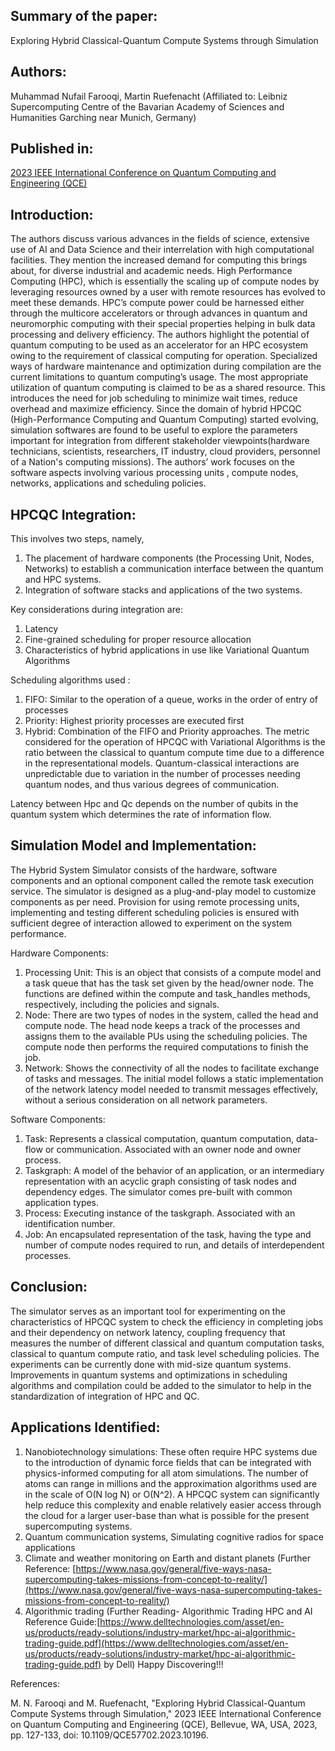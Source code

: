 ## Summary of the paper: 
Exploring Hybrid Classical-Quantum Compute Systems through Simulation

## Authors: 
Muhammad Nufail Farooqi, Martin Ruefenacht (Affiliated to: Leibniz Supercomputing Centre of the Bavarian Academy of Sciences and Humanities Garching near Munich, Germany)

## Published in: 
[2023 IEEE International Conference on Quantum Computing and Engineering (QCE)](https://ieeexplore.ieee.org/xpl/conhome/10313590/proceeding)

## Introduction:

The authors discuss various advances in the fields of science, extensive use of AI and Data Science and their interrelation with high computational facilities. They mention the increased demand for computing this brings about, for diverse industrial and academic needs. High Performance Computing (HPC), which is essentially the scaling up of compute nodes by leveraging resources owned by a user with remote resources has evolved to meet these demands. HPC’s compute power could be harnessed either through the multicore accelerators or through advances in quantum and neuromorphic computing with their special properties helping in bulk data processing and delivery efficiency. The authors highlight the potential of quantum computing to be used as an accelerator for an HPC ecosystem owing to the requirement of classical computing for operation. Specialized ways of hardware maintenance and optimization during compilation are the current limitations to quantum computing’s usage. The most appropriate utilization of quantum computing is claimed to be as a shared resource. This introduces the need for job scheduling to minimize wait times, reduce overhead and maximize efficiency. Since the domain of hybrid HPCQC (High-Performance Computing and Quantum Computing) started evolving, simulation softwares are found to be useful to explore the parameters important for integration from different stakeholder viewpoints(hardware technicians, scientists, researchers, IT industry, cloud providers, personnel of a Nation's computing missions). The authors’ work focuses on the software aspects involving various processing units , compute nodes, networks, applications and scheduling policies.

## HPCQC Integration:

This involves two steps, namely,

1. The placement of hardware components (the Processing Unit, Nodes, Networks) to establish a communication interface between the quantum and HPC systems.
2. Integration of software stacks and applications of the two systems.


Key considerations during integration are:

1. Latency
2. Fine-grained scheduling for proper resource allocation
3. Characteristics of hybrid applications in use like Variational Quantum Algorithms


Scheduling algorithms used :

1. FIFO: Similar to the operation of a queue, works in the order of entry of processes
2. Priority: Highest priority processes are executed first
3. Hybrid: Combination of the FIFO and Priority approaches.
The metric considered for the operation of HPCQC with Variational Algorithms is the ratio between the classical to quantum compute time due to a difference in the representational models. Quantum-classical interactions are unpredictable due to variation in the number of processes needing quantum nodes, and thus various degrees of communication.

Latency between Hpc and Qc depends on the number of qubits in the quantum system which determines the rate of information flow.



## Simulation Model and Implementation:

The Hybrid System Simulator consists of the hardware, software components and an optional component called the remote task execution service. The simulator is designed as a plug-and-play model to customize components as per need. Provision for using remote processing units, implementing and testing different scheduling policies is ensured with sufficient degree of interaction allowed to experiment on the system performance.

Hardware Components:

1. Processing Unit: This is an object that consists of a compute model and a task queue that has the task set given by the head/owner node. The functions are defined within the compute and task_handles methods, respectively, including the policies and signals.
2. Node: There are two types of nodes in the system, called the head and compute node. The head node keeps a track of the processes and assigns them to the available PUs using the scheduling policies. The compute node then performs the required computations to finish the job.
3. Network: Shows the connectivity of all the nodes to facilitate exchange of tasks and messages. The initial model follows a static implementation of the network latency model needed to transmit messages effectively, without a serious consideration on all network parameters.


Software Components:

1. Task: Represents a classical computation, quantum computation, data-flow or communication. Associated with an owner node and owner process.
2. Taskgraph: A model of the behavior of an application, or an intermediary representation with an acyclic graph consisting of task nodes and dependency edges. The simulator comes pre-built with common application types.
3. Process: Executing instance of the taskgraph. Associated with an identification number.
4. Job: An encapsulated representation of the task, having the type and number of compute nodes required to run, and details of interdependent processes.

## Conclusion:

The simulator serves as an important tool for experimenting on the characteristics of HPCQC system to check the efficiency in completing jobs and their dependency on network latency, coupling frequency that measures the number of different classical and quantum computation tasks, classical to quantum compute ratio, and task level scheduling policies. The experiments can be currently done with mid-size quantum systems. Improvements in quantum systems and optimizations in scheduling algorithms and compilation could be added to the simulator to help in the standardization of integration of HPC and QC.

## Applications Identified:

1. Nanobiotechnology simulations: These often require HPC systems due to the introduction of dynamic force fields that can be integrated with physics-informed computing for all atom simulations. The number of atoms can range in millions and the approximation algorithms used are in the scale of O(N log N) or O(N^2). A HPCQC system can significantly help reduce this complexity and enable relatively easier access through the cloud for a larger user-base than what is possible for the present supercomputing systems.
2. Quantum communication systems, Simulating cognitive radios for space applications
3. Climate and weather monitoring on Earth and distant planets (Further Reference: [https://www.nasa.gov/general/five-ways-nasa-supercomputing-takes-missions-from-concept-to-reality/](https://www.nasa.gov/general/five-ways-nasa-supercomputing-takes-missions-from-concept-to-reality/)
4. Algorithmic trading (Further Reading- Algorithmic Trading HPC and AI Reference Guide:[https://www.delltechnologies.com/asset/en-us/products/ready-solutions/industry-market/hpc-ai-algorithmic-trading-guide.pdf](https://www.delltechnologies.com/asset/en-us/products/ready-solutions/industry-market/hpc-ai-algorithmic-trading-guide.pdf) by Dell)
Happy Discovering!!!

References:

M. N. Farooqi and M. Ruefenacht, "Exploring Hybrid Classical-Quantum Compute Systems through Simulation," 2023 IEEE International Conference on Quantum Computing and Engineering (QCE), Bellevue, WA, USA, 2023, pp. 127-133, doi: 10.1109/QCE57702.2023.10196.
